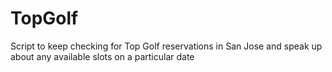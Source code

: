 # TopGolf
Script to keep checking for Top Golf reservations in San Jose and speak up about any available slots on a particular date
